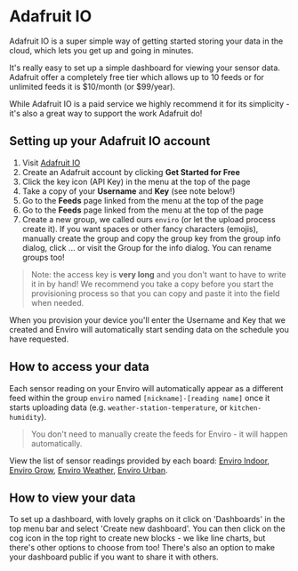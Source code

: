 # Adafruit IO

Adafruit IO is a super simple way of getting started storing your data in the cloud, which lets you get up and going in minutes.

It's really easy to set up a simple dashboard for viewing your sensor data. Adafruit offer a completely free tier which allows up to 10 feeds or for unlimited feeds it is $10/month (or $99/year).

While Adafruit IO is a paid service we highly recommend it for its simplicity - it's also a great way to support the work Adafruit do!

## Setting up your Adafruit IO account

1. Visit [Adafruit IO](https://io.adafruit.com/)
2. Create an Adafruit account by clicking **Get Started for Free**
3. Click the key icon (API Key) in the menu at the top of the page
4. Take a copy of your **Username** and **Key** (see note below!)
5. Go to the **Feeds** page linked from the menu at the top of the page
5. Go to the **Feeds** page linked from the menu at the top of the page
6. Create a new group, we called ours `enviro` (or let the upload process create it). 
If you want spaces or other fancy characters (emojis), manually create the group and copy the group key from the group info dialog, click ... or visit the Group for the info dialog. You can rename groups too!

> Note: the access key is **very long** and you don't want to have to write it in by hand! We recommend you take a copy before you start the provisioning process so that you can copy and paste it into the field when needed.

When you provision your device you'll enter the Username and Key that we created and Enviro will automatically start sending data on the schedule you have requested.

## How to access your data

Each sensor reading on your Enviro will automatically appear as a different feed within the group `enviro` named `[nickname]-[reading name]` once it starts uploading data (e.g. `weather-station-temperature`, or `kitchen-humidity`).

> You don't need to manually create the feeds for Enviro - it will happen automatically.

View the list of sensor readings provided by each board: [Enviro Indoor](../boards/enviro-indoor.md), [Enviro Grow](../boards/enviro-grow.md), [Enviro Weather](../boards/enviro-weather.md), [Enviro Urban](../boards/enviro-urban.md).

## How to view your data

To set up a dashboard, with lovely graphs on it click on 'Dashboards' in the top menu bar and select 'Create new dashboard'. You can then click on the cog icon in the top right to create new blocks - we like line charts, but there's other options to choose from too! There's also an option to make your dashboard public if you want to share it with others.